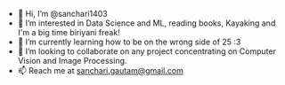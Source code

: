 - 👋 Hi, I’m @sanchari1403
- 👀 I’m interested in Data Science and ML, reading books, Kayaking and I'm a big time biriyani freak!
- 🌱 I’m currently learning how to be on the wrong side of 25 :3
- 💞️ I’m looking to collaborate on any project concentrating on Computer Vision and Image Processing.
- 📫 Reach me at sanchari.gautam@gmail.com

<!---
sanchari1403/sanchari1403 is a ✨ special ✨ repository because its `README.md` (this file) appears on your GitHub profile.
You can click the Preview link to take a look at your changes.
--->
